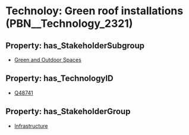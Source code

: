 # Technoloy: __Green roof installations__ (PBN__Technology_2321)

## Property: has_StakeholderSubgroup

* [Green and Outdoor Spaces](PBN__TechSubgroup_83)

## Property: has_TechnologyID

* [Q48741](Q48741)

## Property: has_StakeholderGroup

* [Infrastructure](PBN__TechGroup_4)

